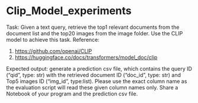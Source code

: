 # Clip_Model_experiments

Task: Given a text query, retrieve the top1 relevant documents from the document list and the
top20 images from the image folder. Use the CLIP model to achieve this task.
Reference:
1. https://github.com/openai/CLIP
2. https://huggingface.co/docs/transformers/model_doc/clip

Expected output: generate a prediction csv file, which contains the query ID (“qid”, type: str) with
the retrieved document ID (“doc_id”, type: str) and Top5 images ID (“img_id”, type:list). Please
use the exact column name as the evaluation script will read these given column names only.
Share a Notebook of your program and the prediction csv file.
